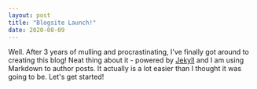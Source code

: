 ```yaml
---
layout: post
title: "Blogsite Launch!"
date: 2020-08-09
---
```


Well. After 3 years of mulling and procrastinating, I've finally got around to creating this blog! Neat thing about it - powered by [Jekyll](http://jekyllrb.com) and I am using Markdown to author posts. It actually is a lot easier than I thought it was going to be. Let's get started!